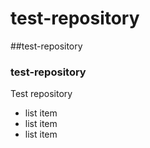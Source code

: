 # test-repository
##test-repository
### test-repository
Test repository

* list item
* list item
* list item
